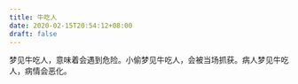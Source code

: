 ```yaml
---
title: 牛吃人
date: 2020-02-15T20:54:12+08:00
draft: false
---
```


梦见牛吃人，意味着会遇到危险。小偷梦见牛吃人，会被当场抓获。病人梦见牛吃人，病情会恶化。